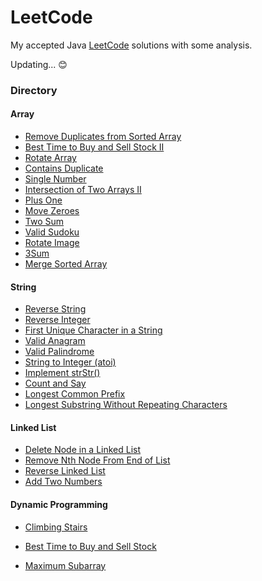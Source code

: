 # LeetCode

My accepted Java [LeetCode](https://leetcode-cn.com/) solutions with some analysis.

Updating... :blush:

### Directory

#### Array

* [Remove Duplicates from Sorted Array](problems/Array/RemoveDuplicatesfromSortedArray)
* [Best Time to Buy and Sell Stock II](problems/Array/BestTimetoBuyandSellStockII)
* [Rotate Array](problems/Array/RotateArray)
* [Contains Duplicate](problems/Array/ContainsDuplicate)
* [Single Number](problems/Array/SingleNumber)
* [Intersection of Two Arrays II](problems/Array/IntersectionofTwoArraysII)
* [Plus One](problems/Array/PlusOne)
* [Move Zeroes](problems/Array/MoveZeroes)
* [Two Sum](problems/Array/TwoSum)
* [Valid Sudoku](problems/Array/ValidSudoku)
* [Rotate Image](problems/Array/RotateImage)
* [3Sum](problems/Array/3Sum)
* [Merge Sorted Array](problems/Array/MergeSortedArray)

#### String

* [Reverse String](problems/String/ReverseString)
* [Reverse Integer](problems/String/ReverseInteger)
* [First Unique Character in a String](problems/String/FirstUniqueCharacterinaString)
* [Valid Anagram](problems/String/ValidAnagram)
* [Valid Palindrome](problems/String/ValidPalindrome)
* [String to Integer (atoi)](problems/String/StringtoInteger)
* [Implement strStr()](problems/String/ImplementstrStr())
* [Count and Say](problems/String/CountandSay)
* [Longest Common Prefix](problems/String/LongestCommonPrefix)
* [Longest Substring Without Repeating Characters](problems/String/LongestSubstringWithoutRepeatingCharacters)

#### Linked List

* [Delete Node in a Linked List](problems/Linked_List/DeleteNodeinaLinkedList)
* [Remove Nth Node From End of List](problems/Linked_List/RemoveNthNodeFromEndofList)
* [Reverse Linked List](problems/Linked_List/ReverseLinkedList)
* [Add Two Numbers](problems/Linked_List/AddTwoNumbers)

#### Dynamic Programming

* [Climbing Stairs](problems/Dynamic_Programming/ClimbStairs)
* [Best Time to Buy and Sell Stock](problems/Dynamic_Programming/BestTimetoBuyandSellStock)

* [Maximum Subarray](problems/Dynamic_Programming/MaximumSubarray)

